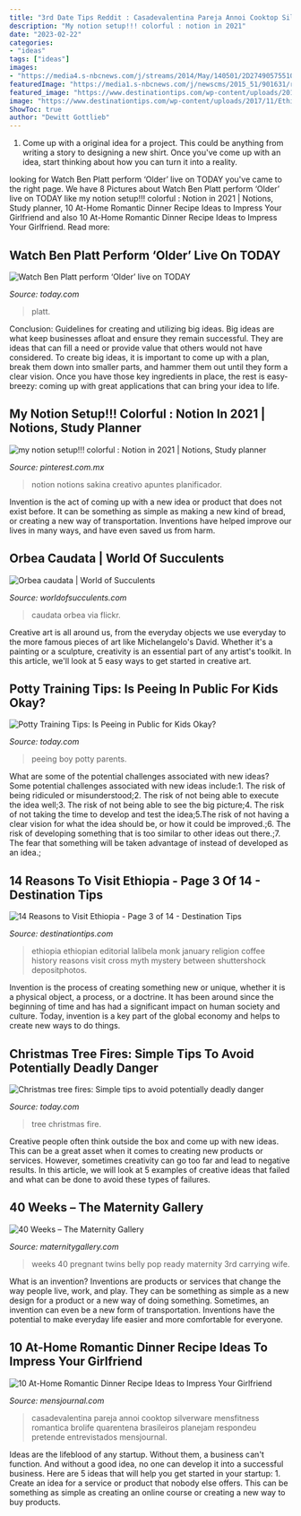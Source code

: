 ```yaml
---
title: "3rd Date Tips Reddit : Casadevalentina Pareja Annoi Cooktop Silverware Mensfitness Romantica Brolife Quarentena Brasileiros Planejam Respondeu Pretende Entrevistados Mensjournal"
description: "My notion setup!!! colorful : notion in 2021"
date: "2023-02-22"
categories:
- "ideas"
tags: ["ideas"]
images:
- "https://media4.s-nbcnews.com/j/streams/2014/May/140501/2D274905755103-Boy-Peeing-636.social_share_1200x630_center.jpg"
featuredImage: "https://media1.s-nbcnews.com/j/newscms/2015_51/901631/rossen-christmas-tree-fire-today-tease-151216_150519aa51337271bf6ff79b9dfab975.social_share_1200x630_center.jpg"
featured_image: "https://www.destinationtips.com/wp-content/uploads/2017/11/Ethiopian-religion.jpg"
image: "https://www.destinationtips.com/wp-content/uploads/2017/11/Ethiopian-religion.jpg"
ShowToc: true
author: "Dewitt Gottlieb"
---
```



1. Come up with a original idea for a project. This could be anything from writing a story to designing a new shirt. Once you've come up with an idea, start thinking about how you can turn it into a reality. 

	

		
looking for Watch Ben Platt perform ‘Older’ live on TODAY you've came to the right page. We have 8 Pictures about Watch Ben Platt perform ‘Older’ live on TODAY like my notion setup!!! colorful : Notion in 2021 | Notions, Study planner, 10 At-Home Romantic Dinner Recipe Ideas to Impress Your Girlfriend and also 10 At-Home Romantic Dinner Recipe Ideas to Impress Your Girlfriend. Read more:
		
    
## Watch Ben Platt Perform ‘Older’ Live On TODAY

<img loading=lazy src="https://media-cldnry.s-nbcnews.com/image/upload/t_social_share_1200x630_center,f_auto,q_auto:best/MSNBC/Components/Video/201903/tdy_concert_ben_platt_older_190329.jpg" onerror="this.onerror=null;this.src='https://tse1.mm.bing.net/th?id=OIP.rmK7bV7UpRYqggLENrUuXQHaD4&amp;pid=15.1';" alt="Watch Ben Platt perform ‘Older’ live on TODAY">

_Source: today.com_

>platt. 

	

Conclusion: Guidelines for creating and utilizing big ideas.
Big ideas are what keep businesses afloat and ensure they remain successful. They are ideas that can fill a need or provide value that others would not have considered. To create big ideas, it is important to come up with a plan, break them down into smaller parts, and hammer them out until they form a clear vision. Once you have those key ingredients in place, the rest is easy- breezy: coming up with great applications that can bring your idea to life.

    
## My Notion Setup!!! Colorful : Notion In 2021 | Notions, Study Planner

<img loading=lazy src="https://i.pinimg.com/736x/13/90/06/1390061da719fd70fe71175a130dcc32.jpg" onerror="this.onerror=null;this.src='https://tse3.mm.bing.net/th?id=OIP.M3bX-DJmdEP8PUCr3J9yrwHaMQ&amp;pid=15.1';" alt="my notion setup!!! colorful : Notion in 2021 | Notions, Study planner">

_Source: pinterest.com.mx_

>notion notions sakina creativo apuntes planificador. 

	

Invention is the act of coming up with a new idea or product that does not exist before. It can be something as simple as making a new kind of bread, or creating a new way of transportation. Inventions have helped improve our lives in many ways, and have even saved us from harm.

    
## Orbea Caudata | World Of Succulents

<img loading=lazy src="https://worldofsucculents.com/wp-content/uploads/2017/12/Orbea-caudata1.jpg" onerror="this.onerror=null;this.src='https://tse1.mm.bing.net/th?id=OIP.aJYN0XPN2tjJ0RDTezvW2QHaJ4&amp;pid=15.1';" alt="Orbea caudata | World of Succulents">

_Source: worldofsucculents.com_

>caudata orbea via flickr. 

	

Creative art is all around us, from the everyday objects we use everyday to the more famous pieces of art like Michelangelo's David. Whether it's a painting or a sculpture, creativity is an essential part of any artist's toolkit. In this article, we'll look at 5 easy ways to get started in creative art.

    
## Potty Training Tips: Is Peeing In Public For Kids Okay?

<img loading=lazy src="https://media4.s-nbcnews.com/j/streams/2014/May/140501/2D274905755103-Boy-Peeing-636.social_share_1200x630_center.jpg" onerror="this.onerror=null;this.src='https://tse4.mm.bing.net/th?id=OIP.IwR5HOAwMjKIzJpsxwgZLwHaD4&amp;pid=15.1';" alt="Potty Training Tips: Is Peeing in Public for Kids Okay?">

_Source: today.com_

>peeing boy potty parents. 

	

What are some of the potential challenges associated with new ideas?
Some potential challenges associated with new ideas include:1. The risk of being ridiculed or misunderstood;2. The risk of not being able to execute the idea well;3. The risk of not being able to see the big picture;4. The risk of not taking the time to develop and test the idea;5.The risk of not having a clear vision for what the idea should be, or how it could be improved.;6. The risk of developing something that is too similar to other ideas out there.;7. The fear that something will be taken advantage of instead of developed as an idea.;
    
## 14 Reasons To Visit Ethiopia - Page 3 Of 14 - Destination Tips

<img loading=lazy src="https://www.destinationtips.com/wp-content/uploads/2017/11/Ethiopian-religion.jpg" onerror="this.onerror=null;this.src='https://tse1.mm.bing.net/th?id=OIP.HUSJGqXmp-U7-99aGrpc7gHaE8&amp;pid=15.1';" alt="14 Reasons to Visit Ethiopia - Page 3 of 14 - Destination Tips">

_Source: destinationtips.com_

>ethiopia ethiopian editorial lalibela monk january religion coffee history reasons visit cross myth mystery between shuttershock depositphotos. 

	

Invention is the process of creating something new or unique, whether it is a physical object, a process, or a doctrine. It has been around since the beginning of time and has had a significant impact on human society and culture. Today, invention is a key part of the global economy and helps to create new ways to do things.

    
## Christmas Tree Fires: Simple Tips To Avoid Potentially Deadly Danger

<img loading=lazy src="https://media1.s-nbcnews.com/j/newscms/2015_51/901631/rossen-christmas-tree-fire-today-tease-151216_150519aa51337271bf6ff79b9dfab975.social_share_1200x630_center.jpg" onerror="this.onerror=null;this.src='https://tse2.mm.bing.net/th?id=OIP.LYcDeyluGBlDTTdCJ4PbdAHaD4&amp;pid=15.1';" alt="Christmas tree fires: Simple tips to avoid potentially deadly danger">

_Source: today.com_

>tree christmas fire. 

	

Creative people often think outside the box and come up with new ideas. This can be a great asset when it comes to creating new products or services. However, sometimes creativity can go too far and lead to negative results. In this article, we will look at 5 examples of creative ideas that failed and what can be done to avoid these types of failures.

    
## 40 Weeks – The Maternity Gallery

<img loading=lazy src="http://maternitygallery.com/wp-content/uploads/IMG_7580.jpg" onerror="this.onerror=null;this.src='https://tse1.mm.bing.net/th?id=OIP.TQD44zHt83UrcIH00-KVvwHaJ4&amp;pid=15.1';" alt="40 Weeks – The Maternity Gallery">

_Source: maternitygallery.com_

>weeks 40 pregnant twins belly pop ready maternity 3rd carrying wife. 

	

What is an invention?
Inventions are products or services that change the way people live, work, and play. They can be something as simple as a new design for a product or a new way of doing something. Sometimes, an invention can even be a new form of transportation. Inventions have the potential to make everyday life easier and more comfortable for everyone.

    
## 10 At-Home Romantic Dinner Recipe Ideas To Impress Your Girlfriend

<img loading=lazy src="https://www.mensjournal.com/wp-content/uploads/mf/1280-couple-making-dinner.jpg?w=900&amp;quality=86&amp;strip=all" onerror="this.onerror=null;this.src='https://tse3.mm.bing.net/th?id=OIP.bQ9njw_FESYSYN6kcer_1wHaFj&amp;pid=15.1';" alt="10 At-Home Romantic Dinner Recipe Ideas to Impress Your Girlfriend">

_Source: mensjournal.com_

>casadevalentina pareja annoi cooktop silverware mensfitness romantica brolife quarentena brasileiros planejam respondeu pretende entrevistados mensjournal. 

	

Ideas are the lifeblood of any startup. Without them, a business can't function. And without a good idea, no one can develop it into a successful business. Here are 5 ideas that will help you get started in your startup: 1. Create an idea for a service or product that nobody else offers. This can be something as simple as creating an online course or creating a new way to buy products. 
